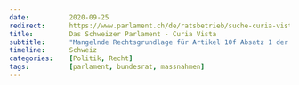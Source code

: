 ```yaml
---
date:          2020-09-25
redirect:      https://www.parlament.ch/de/ratsbetrieb/suche-curia-vista/geschaeft?AffairId=20203402
title:         Das Schweizer Parlament - Curia Vista
subtitle:      "Mangelnde Rechtsgrundlage für Artikel 10f Absatz 1 der Covid-19-Verordnung 2"
timeline:      Schweiz
categories:    [Politik, Recht]
tags:          [parlament, bundesrat, massnahmen]
---
```

